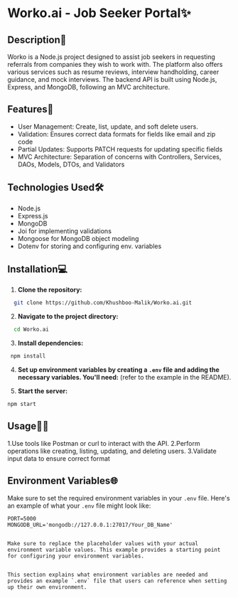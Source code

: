 # Worko.ai - Job Seeker Portal✨

## Description📄

Worko is a Node.js project designed to assist job seekers in requesting referrals from companies they wish to work with. The platform also offers various services such as resume reviews, interview handholding, career guidance, and mock interviews. The backend API is built using Node.js, Express, and MongoDB, following an MVC architecture.

## Features🚀

- User Management: Create, list, update, and soft delete users.
- Validation: Ensures correct data formats for fields like email  and zip code
- Partial Updates: Supports PATCH requests for updating specific fields
- MVC Architecture: Separation of concerns with Controllers, Services, DAOs, Models, DTOs, and Validators

## Technologies Used🛠️

- Node.js
- Express.js
- MongoDB
- Joi for implementing validations
- Mongoose for MongoDB object modeling
- Dotenv for storing and configuring env. variables

## Installation💻

1. **Clone the repository:**

```bash
  git clone https://github.com/Khushboo-Malik/Worko.ai.git
```

2. **Navigate to the project directory:**

```bash
  cd Worko.ai
```

3. **Install dependencies:**

 ```bash
  npm install
```

4. **Set up environment variables by creating a `.env` file and adding the necessary variables. You'll need:**
(refer to the example in the README).

5. **Start the server:**

  ```bash
  npm start
```

## Usage🧑‍💻

1.Use tools like Postman or curl to interact with the API.
2.Perform operations like creating, listing, updating, and deleting users.
3.Validate input data to ensure correct format

## Environment Variables🌐

Make sure to set the required environment variables in your `.env` file. Here's an example of what your `.env` file might look like:

```dotenv
PORT=5000
MONGODB_URL='mongodb://127.0.0.1:27017/Your_DB_Name'


Make sure to replace the placeholder values with your actual environment variable values. This example provides a starting point for configuring your environment variables.


This section explains what environment variables are needed and provides an example `.env` file that users can reference when setting up their own environment.